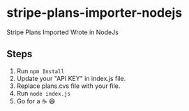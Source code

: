 # stripe-plans-importer-nodejs
Stripe Plans Imported Wrote in NodeJs

## Steps

1. Run `npm Install`
2. Update your "API KEY" in index.js file.
3. Replace plans.cvs file with your file.
4. Run `node index.js`
5. Go for a :coffee: :smile:
